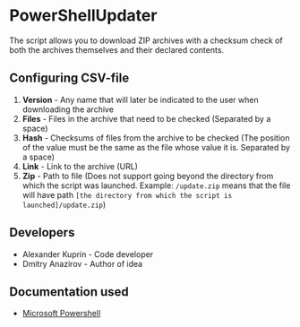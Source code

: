 # PowerShellUpdater
The script allows you to download ZIP archives with a checksum check of both the archives themselves and their declared contents.
## Configuring CSV-file
1. **Version** - Any name that will later be indicated to the user when downloading the archive
2. **Files** - Files in the archive that need to be checked (Separated by a space)
3. **Hash** - Checksums of files from the archive to be checked (The position of the value must be the same as the file whose value it is. Separated by a space)
4. **Link** - Link to the archive (URL)
5. **Zip** - Path to file (Does not support going beyond the directory from which the script was launched. Example: `/update.zip` means that the file will have path `[the directory from which the script is launched]/update.zip`)
## Developers
* Alexander Kuprin - Сode developer
* Dmitry Anazirov - Author of idea
## Documentation used
- [Microsoft Powershell](https://learn.microsoft.com/en-us/powershell/)
